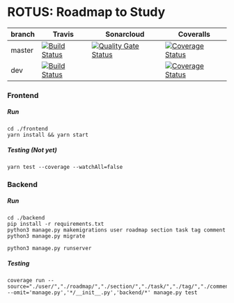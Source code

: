 # ROTUS: Roadmap to Study

branch       | Travis | Sonarcloud | Coveralls |
------------ | ---- | ---- | ----
master       | [![Build Status](https://travis-ci.org/swsnu/swpp2020-team6.svg?branch=master)](https://travis-ci.org/swsnu/swpp2020-team6) | [![Quality Gate Status](https://sonarcloud.io/api/project_badges/measure?project=swsnu_swpp2020-team6&metric=alert_status)](https://sonarcloud.io/dashboard?id=swsnu_swpp2020-team6) | [![Coverage Status](https://coveralls.io/repos/github/swsnu/swpp2020-team6/badge.svg?branch=master)](https://coveralls.io/github/swsnu/swpp2020-team6)
dev  |  [![Build Status](https://travis-ci.org/swsnu/swpp2020-team6.svg?branch=dev)](https://travis-ci.org/swsnu/swpp2020-team6) |   | [![Coverage Status](https://coveralls.io/repos/github/swsnu/swpp2020-team6/badge.svg?branch=dev)](https://coveralls.io/github/swsnu/swpp2020-team6?branch=dev)

### Frontend

##### Run

```shell
cd ./frontend
yarn install && yarn start
```

##### Testing (Not yet)

```shell
yarn test --coverage --watchAll=false
```



### Backend

##### Run

```shell
cd ./backend
pip install -r requirements.txt
python3 manage.py makemigrations user roadmap section task tag comment
python3 manage.py migrate

python3 manage.py runserver	
```

##### Testing

```shell
coverage run --source="./user/","./roadmap/","./section/","./task/","./tag/","./comment/" --omit='manage.py','*/__init__.py','backend/*' manage.py test
```

